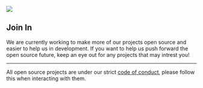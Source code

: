 ![](https://archive.horizonnetworks.uk/Branding/Misc/GitHub_Profile.png)

## Join In
We are currently working to make more of our projects open source and easier to help us in development. If you want to help us push forward the open source future, keep an eye out for any projects that may intrest you!

---
All open source projects are under our strict [code of conduct](https://github.com/Horizon-Hosting/.github/blob/master/CODE_OF_CONDUCT.md), please follow this when interacting with them.
